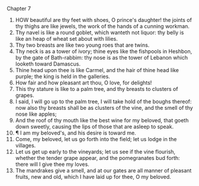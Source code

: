 

Chapter 7

1. HOW beautiful are thy feet with shoes, O prince's daughter! the joints of thy thighs are like jewels, the work of the hands of a cunning workman.
2. Thy navel is like a round goblet, which wanteth not liquor: thy belly is like an heap of wheat set about with lilies.
3. Thy two breasts are like two young roes that are twins.
4. Thy neck is as a tower of ivory; thine eyes like the fishpools in Heshbon, by the gate of Bath-rabbim: thy nose is as the tower of Lebanon which looketh toward Damascus.
5. Thine head upon thee is like Carmel, and the hair of thine head like purple; the king is held in the galleries.
6. How fair and how pleasant art thou, O love, for delights!
7. This thy stature is like to a palm tree, and thy breasts to clusters of grapes.
8. I said, I will go up to the palm tree, I will take hold of the boughs thereof: now also thy breasts shall be as clusters of the vine, and the smell of thy nose like apples;
9. And the roof of thy mouth like the best wine for my beloved, that goeth down sweetly, causing the lips of those that are asleep to speak.
10. ¶ I am my beloved's, and his desire is toward me.
11. Come, my beloved, let us go forth into the field; let us lodge in the villages.
12. Let us get up early to the vineyards; let us see if the vine flourish, whether the tender grape appear, and the pomegranates bud forth: there will I give thee my loves.
13. The mandrakes give a smell, and at our gates are all manner of pleasant fruits, new and old, which I have laid up for thee, O my beloved.
